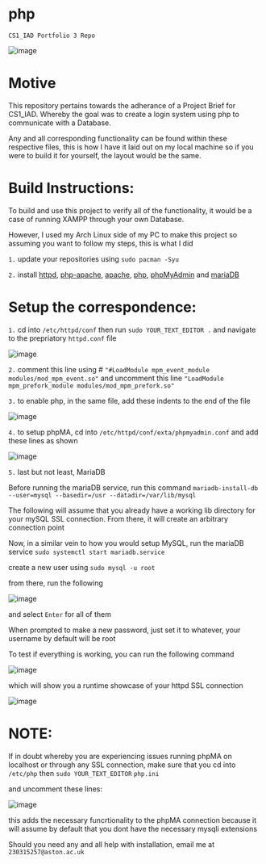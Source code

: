 # php
``CS1_IAD Portfolio 3 Repo``

![image](https://github.com/astonHC/php/assets/139020900/639a6b46-7b3a-4d3e-a07f-ac8cc688b1e7)


# Motive

This repository pertains towards the adherance of a Project Brief for CS1_IAD. Whereby the goal was to create a login system using php to communicate with a Database.

Any and all corresponding functionality can be found within these respective files, this is how I have it laid out on my local machine so if you were to build it for yourself, the layout would be the same.

# Build Instructions:

To build and use this project to verify all of the functionality, it would be a case of running XAMPP through your own Database.

However, I used my Arch Linux side of my PC to make this project so assuming you want to follow my steps, this is what I did

```1.```
update your repositories using ``sudo pacman -Syu``

```2.``` install [httpd](https://wiki.archlinux.org/title/Apache_HTTP_Server), [php-apache](https://archlinux.org/packages/extra/x86_64/php-apache/), [apache](https://archlinux.org/packages/extra/x86_64/apache/), [php](https://archlinux.org/packages/extra/x86_64/php/), [phpMyAdmin](https://wiki.archlinux.org/title/phpMyAdmin) and [mariaDB](https://wiki.archlinux.org/title/MariaDB)

# Setup the correspondence:

```1.``` cd into ``/etc/httpd/conf`` then run ``sudo YOUR_TEXT_EDITOR .`` and navigate to the prepriatory ``httpd.conf`` file

![image](https://github.com/astonHC/php/assets/139020900/b8e22306-f220-427e-92e7-124577b58662)

```2.``` comment this line using # ```"#LoadModule mpm_event_module modules/mod_mpm_event.so"``` and uncomment this line ```"LoadModule mpm_prefork_module modules/mod_mpm_prefork.so"``` 

```3.``` to enable php, in the same file, add these indents to the end of the file 

![image](https://github.com/astonHC/php/assets/139020900/093605a5-e1be-4501-a459-5824b0286c25)

```4.``` to setup phpMA, cd into ``/etc/httpd/conf/exta/phpmyadmin.conf`` and add these lines as shown

![image](https://github.com/astonHC/php/assets/139020900/a9d93dba-d5a6-4995-89c1-dc3c1b476724)

```5.``` last but not least, MariaDB

Before running the mariaDB service, run this command ``mariadb-install-db --user=mysql --basedir=/usr --datadir=/var/lib/mysql``

The following will assume that you already have a working lib directory for your mySQL SSL connection. From there, it will create an arbitrary connection point

Now, in a similar vein to how you would setup MySQL, run the mariaDB service ``sudo systemctl start mariadb.service``

create a new user using ``sudo mysql -u root``

from there, run the following 

![image](https://github.com/astonHC/php/assets/139020900/d130b22e-e9bc-4e5c-980d-e61a99189857)

and select ``Enter`` for all of them

When prompted to make a new password, just set it to whatever, your username by default will be root

To test if everything is working, you can run the following command 

![image](https://github.com/astonHC/php/assets/139020900/c8e1faf6-bfb6-4f2b-86a3-790665d7a989)

which will show you a runtime showcase of your httpd SSL connection

![image](https://github.com/astonHC/php/assets/139020900/4c07f17b-4463-4b95-89cc-ea6c5e7a10dd)


# NOTE:

If in doubt whereby you are experiencing issues running phpMA on localhost or through any SSL connection, make sure that you cd into ``/etc/php`` then ``sudo YOUR_TEXT_EDITOR`` ``php.ini``

and uncomment these lines:

![image](https://github.com/astonHC/php/assets/139020900/7c0a6e61-0174-466c-95c7-94b6c5c96569)

this adds the necessary funcrtionality to the phpMA connection because it will assume by default that you dont have the necessary mysqli extensions

Should you need any and all help with installation, email me at ``230315257@aston.ac.uk``

